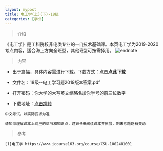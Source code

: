 ```yaml
---
layout: mypost
title: 电工学(上)(下)-18级
categories: [学业]
---
```

> 介绍

《电工学》是工科院校非电类专业的一门技术基础课。本页电工学为2019-2020考点内容，适合海上方向全班型，其他班型可按需择用。
![endnote](https://edu-image.nosdn.127.net/99599549F25A7FE6E86167F085D7B650.jpg?imageView&thumbnail=510y288&quality=100)


>内容 

- 出于篇幅，具体内容需进行下载。下载方式：点击**点此下载**

- 文件名：18级--电工学习题2019版本答案.pdf

- 打开密码：你大学的大写英文缩略名加你学号的前三位数字

- 下载地址：[点击跳转](https://zhuifengyi.coding.net/p/MESC_doc/d/MESC_doc/git/blob/master/18%E7%BA%A7--%E7%94%B5%E5%B7%A5%E5%AD%A6%E4%B9%A0%E9%A2%982019%E7%89%88%E6%9C%AC%E7%AD%94%E6%A1%88.pdf)

```
中文考试，以实际要求为准
```

```
请加深理解课本上对应的章节和知识点，建议仔细阅读课本并拓展，期末考题略有变动
```


> 参考

```
[1]电工学 https://www.icourse163.org/course/CSU-1002481001
```


